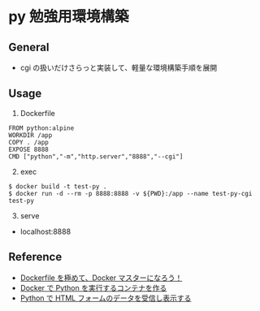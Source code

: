 # py 勉強用環境構築

## General

- cgi の扱いだけさらっと実装して、軽量な環境構築手順を展開

## Usage

1. Dockerfile

```
FROM python:alpine
WORKDIR /app
COPY . /app
EXPOSE 8888
CMD ["python","-m","http.server","8888","--cgi"]
```

2. exec

```
$ docker build -t test-py .
$ docker run -d --rm -p 8888:8888 -v ${PWD}:/app --name test-py-cgi test-py
```

3. serve

- localhost:8888

## Reference

- [Dockerfile を極めて、Docker マスターになろう！](https://qiita.com/soushiy/items/0945bcbc7ecce4822985)
- [Docker で Python を実行するコンテナを作る](https://gray-code.com/blog/python-on-docker/)
- [Python で HTML フォームのデータを受信し表示する](https://qiita.com/maec_lamar/items/42162640cd8819fab663)
